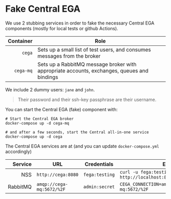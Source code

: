 # Fake Central EGA

We use 2 stubbing services in order to fake the necessary Central EGA components (mostly for local tests or github Actions).

| Container        | Role |
|-----------------:|------|
| `cega`           | Sets up a small list of test users, and consumes messages from the broker |
| `cega-mq`        | Sets up a RabbitMQ message broker with appropriate accounts, exchanges, queues and bindings |


We include 2 dummy users: `jane` and `john`.
> Their password and their ssh-key passphrase are their username.

You can start the Central EGA (fake) component with:

	# Start the Central EGA broker
	docker-compose up -d cega-mq

    # and after a few seconds, start the Central all-in-one service
	docker-compose up -d cega

The Central EGA services are at (and you can update `docker-compose.yml` accordingly)

| Service        | URL | Credentials | Example |
|---------------:|-----|-------------|---------|
| NSS            | `http://cega:8080` | `fega:testing` | `curl -u fega:testing http://localhost:8080/username/john` |
| RabbitMQ       | `amqp://cega-mq:5672/%2F` | `admin:secret` | `CEGA_CONNECTION=amqp://admin:secret@cega-mq:5672/%2F` |

